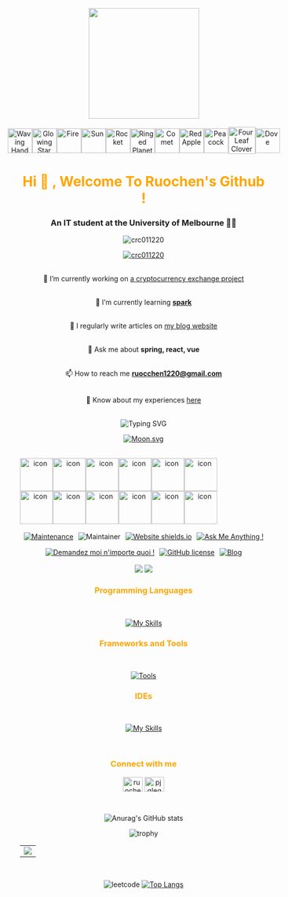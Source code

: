 <div align="center">
  <!-- Knock Code Pictures -->
  <picture>
    <source media="(prefers-color-scheme: dark)" srcset="https://cdn.jsdelivr.net/gh/sun0225SUN/sun0225SUN/assets/images/coding.gif" />
    <source media="(prefers-color-scheme: light)" srcset="https://cdn.jsdelivr.net/gh/sun0225SUN/sun0225SUN/assets/images/developer.svg" height="225px" />
    <img src="https://cdn.jsdelivr.net/gh/sun0225SUN/sun0225SUN/assets/images/coding.gif" />
  </picture>

  <!-- for beauty -->
<div>&nbsp;</div>

<!-- Dynamic Emojis -->
<div style="display: flex; justify-content: center; align-items: center;">
  <img src="https://raw.githubusercontent.com/Tarikul-Islam-Anik/Animated-Fluent-Emojis/master/Emojis/Hand%20gestures/Waving%20Hand.png" alt="Waving Hand" width="50" height="50" />
  <img src="https://raw.githubusercontent.com/Tarikul-Islam-Anik/Animated-Fluent-Emojis/master/Emojis/Travel%20and%20places/Glowing%20Star.png" alt="Glowing Star" width="50" height="50" />
  <img src="https://raw.githubusercontent.com/Tarikul-Islam-Anik/Animated-Fluent-Emojis/master/Emojis/Travel%20and%20places/Fire.png" alt="Fire" width="50" height="50" />
  <img src="https://raw.githubusercontent.com/Tarikul-Islam-Anik/Animated-Fluent-Emojis/master/Emojis/Travel%20and%20places/Sun.png" alt="Sun" width="50" height="50" />  
  <img src="https://raw.githubusercontent.com/Tarikul-Islam-Anik/Animated-Fluent-Emojis/master/Emojis/Travel%20and%20places/Rocket.png" alt="Rocket" width="50" height="50" />
  <img src="https://raw.githubusercontent.com/Tarikul-Islam-Anik/Animated-Fluent-Emojis/master/Emojis/Travel%20and%20places/Ringed%20Planet.png" alt="Ringed Planet" width="50" height="50" />
  <img src="https://raw.githubusercontent.com/Tarikul-Islam-Anik/Animated-Fluent-Emojis/master/Emojis/Travel%20and%20places/Comet.png" alt="Comet" width="50" height="50" />
  <img src="https://raw.githubusercontent.com/Tarikul-Islam-Anik/Animated-Fluent-Emojis/master/Emojis/Food/Red%20Apple.png" alt="Red Apple" width="50" height="50" />
  <img src="https://raw.githubusercontent.com/Tarikul-Islam-Anik/Animated-Fluent-Emojis/master/Emojis/Animals/Peacock.png" alt="Peacock" width="50" height="50" />
  <img src="https://raw.githubusercontent.com/Tarikul-Islam-Anik/Animated-Fluent-Emojis/master/Emojis/Animals/Four%20Leaf%20Clover.png" alt="Four Leaf Clover" width="55" height="55" />
  <img src="https://raw.githubusercontent.com/Tarikul-Islam-Anik/Animated-Fluent-Emojis/master/Emojis/Animals/Dove.png" alt="Dove" width="50" height="50" />
</div>

<h1 align="center" style="color: #FFA500;">Hi 👋 , Welcome To Ruochen's Github !</h1>
<h3 align="center">An IT student at the University of Melbourne 🧑‍🎓</h3>

<p align="center"> <img src="https://komarev.com/ghpvc/?username=crc011220&label=Profile%20views&color=0e75b6&style=flat" alt="crc011220" /> </p>

<p align="center"> <a href="https://github.com/ryo-ma/github-profile-trophy"><img src="https://github-profile-trophy.vercel.app/?username=crc011220" alt="crc011220" /></a> </p>

<br>🔭 I’m currently working on [a cryptocurrency exchange project](https://github.com/Crc011220/coin-exchange)

<br>🌱 I’m currently learning [**spark**](https://crc011220.github.io/personalweb/posts/spark/)

<br>📝 I regularly write articles on [my blog website](https://crc011220.github.io/personalweb/)

<br>💬 Ask me about **spring, react, vue**

<br>📫 How to reach me **ruocchen1220@gmail.com**

<br>📄 Know about my experiences [here](https://crc011220.github.io/personalweb/intro.html)
<br>
<br>

<!-- World Peaceful words -->
![Typing SVG](https://readme-typing-svg.demolab.com/?lines=The+World+Remains+Peaceful+Forever+!)

<!-- Moon Emoji -->
[![Moon.svg](https://moon-svg.minung.dev/moon.svg?size=200&theme=ray&rotate=148)](https://moon-svg.minung.dev)

<br>
<!-- Dynamic Skills Logo -->
<div style="display: flex; align-items: flex-start;">
  <img src="https://techstack-generator.vercel.app/java-icon.svg" alt="icon" width="67" height="67" />
  <img src="https://techstack-generator.vercel.app/mysql-icon.svg" alt="icon" width="67" height="67" />
  <img src="https://techstack-generator.vercel.app/restapi-icon.svg" alt="icon" width="67" height="67" />
  <img src="https://techstack-generator.vercel.app/nginx-icon.svg" alt="icon" width="67" height="67" />
  <img src="https://techstack-generator.vercel.app/docker-icon.svg" alt="icon" width="67" height="67" />
  <img src="https://techstack-generator.vercel.app/kubernetes-icon.svg" alt="icon" width="67" height="67" />
</div>
<div style="display: flex; align-items: flex-start;">
  <img src="https://techstack-generator.vercel.app/aws-icon.svg" alt="icon" width="67" height="67" />
  <img src="https://techstack-generator.vercel.app/github-icon.svg" alt="icon" width="67" height="67" />
  <img src="https://techstack-generator.vercel.app/python-icon.svg" alt="icon" width="67" height="67" />
  <img src="https://techstack-generator.vercel.app/js-icon.svg" alt="icon" width="67" height="67" />
  <img src="https://techstack-generator.vercel.app/ts-icon.svg" alt="icon" width="67" height="67" />
  <img src="https://techstack-generator.vercel.app/react-icon.svg" alt="icon" width="67" height="67" />
</div>

<br>
<!-- Little Logo -->
<div style="display: flex; flex-direction: column; align-items: center; gap: 15px;">
  <!-- 上四部分 -->
  <div style="display: flex; justify-content: center; gap: 10px;">
    <a href="https://GitHub.com/Naereen/StrapDown.js/graphs/commit-activity">
      <img src="https://img.shields.io/badge/Maintained%3F-yes-green.svg" alt="Maintenance">
    </a>
    <img src="https://img.shields.io/badge/maintainer-theMaintainer-blue" alt="Maintainer">
    <a href="http://shields.io/">
      <img src="https://img.shields.io/website-up-down-green-red/http/shields.io.svg" alt="Website shields.io">
    </a>
    <a href="https://GitHub.com/Naereen/ama">
      <img src="https://img.shields.io/badge/Ask%20me-anything-1abc9c.svg" alt="Ask Me Anything !">
    </a>
  </div>
  <!-- 下三部分 -->
  <div style="display: flex; justify-content: center; gap: 10px;">
    <a href="https://GitHub.com/Naereen/ama.fr">
      <img src="https://img.shields.io/badge/Demandez%20moi-n'%20importe%20quoi-1abc9c.svg" alt="Demandez moi n'importe quoi !">
    </a>
    <a href="https://github.com/Naereen/StrapDown.js/blob/master/LICENSE">
      <img src="https://img.shields.io/github/license/Naereen/StrapDown.js.svg" alt="GitHub license">
    </a>
    <a href="https://blog.csdn.net/qq_60865111?type=blog">
      <img src="https://img.shields.io/badge/Blog-CSDN-orange.svg" alt="Blog">
    </a>
  </div>
</div>

<br>
<!-- Motto -->
<img src="https://quotes-github-readme.vercel.app/api?type=horizontal&theme=dark&quote=Hello, World.&author=Rc"  />
<img src="https://quotes-github-readme.vercel.app/api?type=horizontal&theme=dark&quote=用心传递技术。&author=Yaosir"  />



<h3 style="color: #FFA500;">Programming Languages</h3>
<br>

<!-- Skills Emoji -->
[![My Skills](https://skillicons.dev/icons?i=java,py,cs,js,ts,html,css,bash,r,haskell&theme=light&perline=5)](https://skillicons.dev)

<h3 style="color: #FFA500;">Frameworks and Tools</h3>
<br>

[![Tools](https://skillicons.dev/icons?i=spring,react,vue,nodejs,express,nextjs,wordpress,aws,redis,rabbitmq,elasticsearch,kafka,nginx,mysql,mongodb,postgres,git,docker,kubernetes,linux,postman,maven,figma&theme=light&perline=7)](https://skillicons.dev)

<h3 style="color: #FFA500;">IDEs</h3>
<br>

[![My Skills](https://skillicons.dev/icons?i=idea,pycharm,vscode,vim,webstorm&theme=light&perline=5)](https://skillicons.dev)


<br>
<h3 align="center" style="color: #FFA500;">Connect with me</h3>
<p align="center">
<a href="https://linkedin.com/in/ruochen-chen-35325a30a" target="blank"><img align="center" src="https://raw.githubusercontent.com/rahuldkjain/github-profile-readme-generator/master/src/images/icons/Social/linked-in-alt.svg" alt="ruochen-chen-35325a30a" height="30" width="40" /></a>
<a href="https://www.leetcode.com/pjqleqy1es" target="blank"><img align="center" src="https://raw.githubusercontent.com/rahuldkjain/github-profile-readme-generator/master/src/images/icons/Social/leet-code.svg" alt="pjqleqy1es" height="30" width="40" /></a>
</p>
<br>


<!-- Stats Card -->
![Anurag's GitHub stats](https://github-readme-stats.vercel.app/api?username=Crc011220&show_icons=true&theme=radical)

<!-- Award List -->
![trophy](https://github-profile-trophy.vercel.app/?username=Crc011220&row=1&column=5&theme=juicyfresh&no-frame=false&no-bg=false)

<!-- GitHub Activity Graph GitHub 活动图 -->
<table>
  <tr>
    <td>
      <picture>
        <source media="(prefers-color-scheme: dark)"  srcset="https://github-readme-activity-graph.vercel.app/graph?username=Crc011220&theme=tokyo-night" />
        <source media="(prefers-color-scheme: light)" srcset="https://github-readme-activity-graph.vercel.app/graph?username=Crc011220&theme=xcode" />
        <img src="https://github-readme-activity-graph.vercel.app/graph?username=Crc011220&theme=tokyo-night" />
      </picture>
  </tr>
</table>

<br>

![leetcode](https://stats.justsong.cn/api/leetcode/?username=pjQlEQY1eS)
[![Top Langs](https://github-readme-stats.vercel.app/api/top-langs/?username=Crc011220&show_icons=true&theme=graywhite)](https://github.com/anuraghazra/github-readme-stats)

